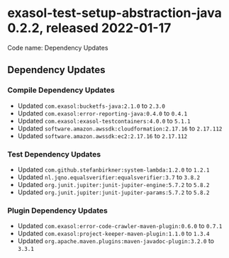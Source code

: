 # exasol-test-setup-abstraction-java 0.2.2, released 2022-01-17

Code name: Dependency Updates

## Dependency Updates

### Compile Dependency Updates

* Updated `com.exasol:bucketfs-java:2.1.0` to `2.3.0`
* Updated `com.exasol:error-reporting-java:0.4.0` to `0.4.1`
* Updated `com.exasol:exasol-testcontainers:4.0.0` to `5.1.1`
* Updated `software.amazon.awssdk:cloudformation:2.17.16` to `2.17.112`
* Updated `software.amazon.awssdk:ec2:2.17.16` to `2.17.112`

### Test Dependency Updates

* Updated `com.github.stefanbirkner:system-lambda:1.2.0` to `1.2.1`
* Updated `nl.jqno.equalsverifier:equalsverifier:3.7` to `3.8.2`
* Updated `org.junit.jupiter:junit-jupiter-engine:5.7.2` to `5.8.2`
* Updated `org.junit.jupiter:junit-jupiter-params:5.7.2` to `5.8.2`

### Plugin Dependency Updates

* Updated `com.exasol:error-code-crawler-maven-plugin:0.6.0` to `0.7.1`
* Updated `com.exasol:project-keeper-maven-plugin:1.1.0` to `1.3.4`
* Updated `org.apache.maven.plugins:maven-javadoc-plugin:3.2.0` to `3.3.1`
